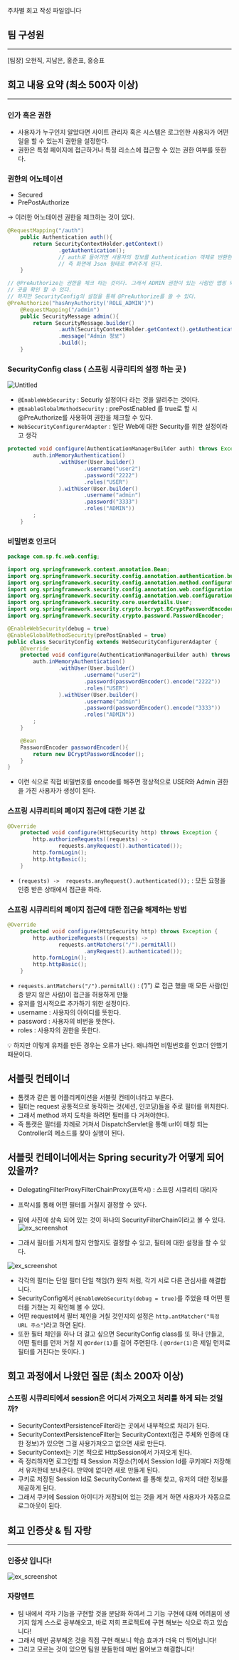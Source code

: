 주차별 회고 작성 파일입니다

## 팀 구성원

---

[팀장] 오현직, 지남은, 홍준표, 홍승표

## 회고 내용 요약 (최소 500자 이상)

---

### 인가 혹은 권한

- 사용자가 누구인지 알았다면 사이트 관리자 혹은 시스템은 로그인한 사용자가 어떤 일을 할 수 있는지 권한을 설정한다.
- 권한은 특정 페이지에 접근하거나 특정 리소스에 접근할 수 있는 권한 여부를 뜻한다.

### 권한의 어노테이션

- Secured
- PrePostAuthorize

→ 이러한 어노테이션 권한을 체크하는 것이 있다.

```java
@RequestMapping("/auth")
    public Authentication auth(){
        return SecurityContextHolder.getContext()
                .getAuthentication();
				// auth로 들어가면 사용자의 정보를 Authentication 객체로 반환한다.
				// 즉 화면에 Json 형태로 뿌려주게 된다.
    }

// @PreAuthorize는 권한을 체크 하는 것이다. 그래서 ADMIN 권한이 있는 사람만 맵핑 되어 있는
// 곳을 확인 할 수 있다.
// 하지만 SecurityConfig의 설정을 통해 @PreAuthorize를 쓸 수 있다.
@PreAuthorize("hasAnyAuthority('ROLE_ADMIN')")
    @RequestMapping("/admin")
    public SecurityMessage admin(){
        return SecurityMessage.builder()
                .auth(SecurityContextHolder.getContext().getAuthentication())
                .message("Admin 정보")
                .build();
    }
```
### SecurityConfig class ( 스프링 시큐리티의 설정 하는 곳 )

![Untitled](./img/캡처15.png)

- `@EnableWebSecurity` : Securiy 설정이다 라는 것을 알려주는 것이다.
- `@EnableGlobalMethodSecurity` : prePostEnabled 를 true로 할 시 @PreAuthorize를 사용하여 권한을 체크할 수 있다.
- `WebSecurityConfigurerAdapter` : 일단 Web에 대한 Security를 위한 설정이라고 생각

```java
protected void configure(AuthenticationManagerBuilder auth) throws Exception {
        auth.inMemoryAuthentication()
                .withUser(User.builder()
                        .username("user2")
                        .password("2222")
                        .roles("USER")
                ).withUser(User.builder()
                        .username("admin")
                        .password("3333")
                        .roles("ADMIN"))
        ;
    }
```
### 비밀번호 인코더

```java
package com.sp.fc.web.config;

import org.springframework.context.annotation.Bean;
import org.springframework.security.config.annotation.authentication.builders.AuthenticationManagerBuilder;
import org.springframework.security.config.annotation.method.configuration.EnableGlobalMethodSecurity;
import org.springframework.security.config.annotation.web.configuration.EnableWebSecurity;
import org.springframework.security.config.annotation.web.configuration.WebSecurityConfigurerAdapter;
import org.springframework.security.core.userdetails.User;
import org.springframework.security.crypto.bcrypt.BCryptPasswordEncoder;
import org.springframework.security.crypto.password.PasswordEncoder;

@EnableWebSecurity(debug = true)
@EnableGlobalMethodSecurity(prePostEnabled = true)
public class SecurityConfig extends WebSecurityConfigurerAdapter {
    @Override
    protected void configure(AuthenticationManagerBuilder auth) throws Exception {
        auth.inMemoryAuthentication()
                .withUser(User.builder()
                        .username("user2")
                        .password(passwordEncoder().encode("2222"))
                        .roles("USER")
                ).withUser(User.builder()
                        .username("admin")
                        .password(passwordEncoder().encode("3333"))
                        .roles("ADMIN"))
        ;
    }

    @Bean
    PasswordEncoder passwordEncoder(){
        return new BCryptPasswordEncoder();
    }
}
```

- 이런 식으로 직접 비밀번호를 encode를 해주면 정상적으로 USER와 Admin 권한을 가진 사용자가 생성이 된다.

### 스프링 시큐리티의 페이지 접근에 대한 기본 값

```java
@Override
    protected void configure(HttpSecurity http) throws Exception {
        http.authorizeRequests((requests) ->
                requests.anyRequest().authenticated());
        http.formLogin();
        http.httpBasic();
    }
```

- `(requests) ->  requests.anyRequest().authenticated());` : 모든 요청을 인증 받은 상태에서 접근을 하라.

### 스프링 시큐리티의 페이지 접근에 대한 접근을 해제하는 방법

```java
@Override
    protected void configure(HttpSecurity http) throws Exception {
        http.authorizeRequests((requests) ->
                requests.antMatchers("/").permitAll()
                        .anyRequest().authenticated());
        http.formLogin();
        http.httpBasic();
    }
```

- `requests.antMatchers("/").permitAll()` : (”/”) 로 접근 했을 때 모든 사람(인증 받지 않은 사람)이 접근을 허용하게 만듦
- 유저를 임시적으로 추가하기 위한 설정이다.
- username : 사용자의 아이디를 뜻한다.
- password : 사용자의 비번을 뜻한다.
- roles : 사용자의 권한을 뜻한다.

<aside>
💡 하지만 이렇게 유저를 만든 경우는 오류가 난다. 왜냐하면 비밀번호를 인코더 안했기 때문이다.

</aside>

## 서블릿 컨테이너

- 톰켓과 같은 웹 어플리케이션을 서블릿 컨테이너라고 부른다.
- 필터는 request 공통적으로 동작하는 것(세션, 인코딩)들을 주로 필터를 위치한다.
- 그래서 method 까지 도착을 하려면 필터를 다 거쳐야한다.
- 즉 톰캣은 필터를 차례로 거쳐서 DispatchServlet을 통해 url이 매칭 되는 Controller의 메소드를 찾아 실행이 된다.

## 서블릿 컨테이너에서는 Spring security가 어떻게 되어 있을까?

- DelegatingFilterProxyFilterChainProxy(프락시) : 스프링 시큐리티 대리자
- 프락시를 통해 어떤 필터를 거칠지 결정할 수 있다.
- 밑에 사진에 상속 되어 있는 것이 하나의 SecurityFilterChain이라고 볼 수 있다.
  ![ex_screenshot](./img/filterchainimege.PNG)


- 그래서 필터를 거치게 할지 안할지도 결정할 수 있고, 필터에 대한 설정을 할 수 있다.


![ex_screenshot](./img/캡처14.PNG)
- 각각의 필터는 단일 필터 단일 책임(?) 원칙 처럼, 각기 서로 다른 관심사를 해결합니다.
- SecurityConfig에서 `@EnableWebSecurity(debug = true)`를 주었을 때 어떤 필터를 거쳤는 지 확인해 볼 수 있다.
- 어떤 request에서 필터 체인을 거칠 것인지의 설정은 `http.antMatcher("특정 URL 주소"`)라고 하면 된다.
- 또한 필터 체인을 하나 더 걸고 싶으면 SecurityConfig class를 또 하나 만들고, 어떤 필터를 먼저 거칠 지 `@Order(1)`를 걸어 주면된다. ( `@Order(1)`은 제일 먼저로 필터를 거친다는 뜻이다. )


## 회고 과정에서 나왔던 질문 (최소 200자 이상)


### 스프링 시큐리티에서 session은 어디서 가져오고 처리를 하게 되는 것일까?

- SecurityContextPersistenceFilter라는 곳에서 내부적으로 처리가 된다.
- SecurityContextPersistenceFilter는 SecurityContext(접근 주체와 인증에 대한 정보)가 있으면 그걸 사용가져오고 없으면 새로 만든다.
- SecurityContext는 기본 적으로 HttpSession에서 가져오게 된다.
- 즉 정리하자면 로그인할 때 Session 저장소(?)에서 Session Id를 쿠키에다 저장해서 유저한테 보내준다. 만약에 없다면 새로 만들게 된다.
- 쿠키로 저장된 Session Id로 SecurityContext 를 통해 찾고, 유저의 대한 정보를 제공하게 된다.
- 그래서 쿠키에 Session 아이디가 저장되어 있는 것을 제거 하면 사용자가 자동으로 로그아웃이 된다.

## 회고 인증샷 & 팀 자랑

---

### 인증샷 입니다!
![ex_screenshot](./img/discord.PNG)

### 자랑멘트
- 팀 내에서 각자 기능을 구현할 것을 분담화 하여서 그 기능 구현에 대해 어려움이 생기지 않게 스스로 공부해오고, 바로 저희 프로젝트에 구현 해보는 식으로 하고 있습니다!
- 그래서 매번 공부해온 것을 직접 구현 해보니 학습 효과가 더욱 더 뛰어납니다!
- 그리고 모르는 것이 있으면 팀원 분들한테 매번 물어보고 해결합니다!
